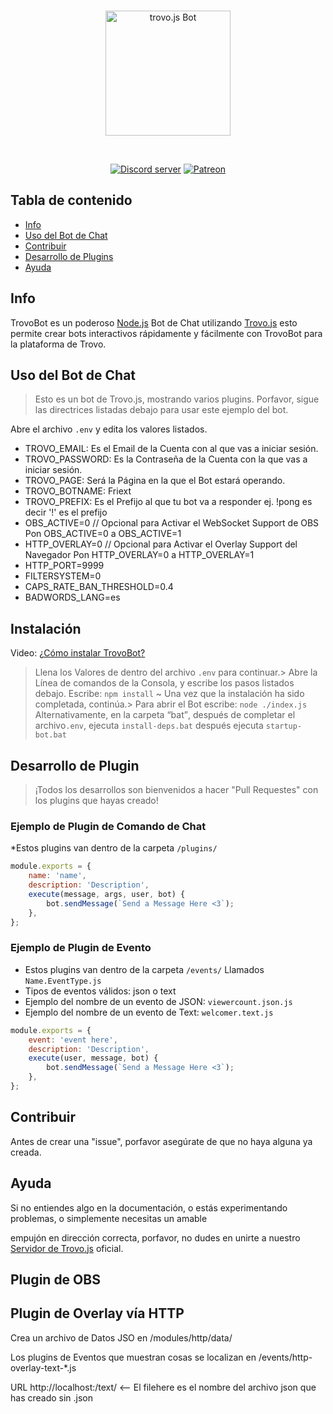 <div align="center">
  <br />
  <p>
    <img src="https://static.trovo.live/cat/img/f4bf211.png" width="200" alt="trovo.js Bot" />
  </p>
  <br />
  <p>
    <a href="https://discord.gg/Kc7fyx2"><img src="https://discord.com/api/guilds/728527921504845884/embed.png" alt="Discord server" /></a>
    <a href="https://www.patreon.com/BioblazePayne"><img src="https://img.shields.io/badge/donate-patreon-F96854.svg" alt="Patreon" /></a>
  </p>
</div>

## Tabla de contenido

- [Info](#info)
- [Uso del Bot de Chat](#uso-del-bot-de-chat)
- [Contribuir](#contribuir)
- [Desarrollo de Plugins](#desarrollo-de-plugins)
- [Ayuda](#ayuda)

## Info

TrovoBot es un poderoso [Node.js](https://nodejs.org) Bot de Chat utilizando [Trovo.js](https://github.com/Bioblaze/Trovo.js) esto permite crear bots interactivos rápidamente y fácilmente con TrovoBot para la plataforma de Trovo.

## Uso del Bot de Chat
> Esto es un bot de Trovo.js, mostrando varios plugins. Porfavor, sigue las directrices listadas debajo para usar este ejemplo del bot.

Abre el archivo `.env` y edita los valores listados.

*  TROVO_EMAIL: Es el Email de la Cuenta con al que vas a iniciar sesión.
*  TROVO_PASSWORD: Es la Contraseña de la Cuenta con la que vas a iniciar sesión.
*  TROVO_PAGE: Será la Página en la que el Bot estará operando.
*  TROVO_BOTNAME: Friext
*  TROVO_PREFIX: Es el Prefijo al que tu bot va a responder ej. !pong es decir '!' es el prefijo
*  OBS_ACTIVE=0 // Opcional para Activar el WebSocket Support de OBS Pon OBS_ACTIVE=0 a OBS_ACTIVE=1
*  HTTP_OVERLAY=0 // Opcional para Activar el Overlay Support del Navegador Pon HTTP_OVERLAY=0 a HTTP_OVERLAY=1
*  HTTP_PORT=9999
*  FILTERSYSTEM=0
*  CAPS_RATE_BAN_THRESHOLD=0.4
*  BADWORDS_LANG=es

## Instalación

Video: [¿Cómo instalar TrovoBot?](https://www.youtube.com/watch?v=iqK9VnynclM)

> Llena los Valores de dentro del archivo `.env` para continuar.> Abre la Línea de comandos de la Consola, y escribe los pasos listados debajo.
> Escribe: `npm install` ~ Una vez que la instalación ha sido completada, continúa.> Para abrir el Bot escribe: `node ./index.js`
> Alternativamente, en la carpeta <q>bat</q>, después de completar el archivo`.env`, ejecuta `install-deps.bat` después ejecuta `startup-bot.bat`

## Desarrollo de Plugin

> ¡Todos los desarrollos son bienvenidos a hacer "Pull Requestes" con los plugins que hayas creado!

### Ejemplo de Plugin de Comando de Chat
*Estos plugins van dentro de la carpeta `/plugins/`

```js
module.exports = {
	name: 'name',
	description: 'Description',
	execute(message, args, user, bot) {
		bot.sendMessage(`Send a Message Here <3`);
	},
};
```

### Ejemplo de Plugin de Evento
* Estos plugins van dentro de la carpeta `/events/` Llamados `Name.EventType.js`
* Tipos de eventos válidos: json o text
* Ejemplo del nombre de un evento de JSON: `viewercount.json.js`
* Ejemplo del nombre de un evento de Text: `welcomer.text.js`

```js
module.exports = {
	event: 'event here',
	description: 'Description',
	execute(user, message, bot) {
		bot.sendMessage(`Send a Message Here <3`);
	},
};
```

## Contribuir

Antes de crear una "issue", porfavor asegúrate de que no haya alguna ya creada.

## Ayuda

Si no entiendes algo en la documentación, o estás experimentando problemas, o simplemente necesitas un amable

empujón en dirección correcta, porfavor, no dudes en unirte a nuestro [Servidor de Trovo.js](https://discord.gg/Kc7fyx2) oficial.

## Plugin de OBS

## Plugin de Overlay vía HTTP

Crea un archivo de Datos JSO en /modules/http/data/<filehere></filehere>

Los plugins de Eventos que muestran cosas se localizan en /events/http-overlay-text-\*.js

URL http://localhost:<port you selected>/text/<filehere> &lt;-- El filehere es el nombre del archivo json que has creado sin .json</filehere></port>

